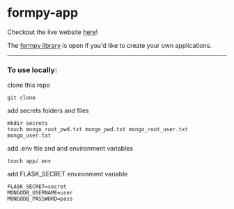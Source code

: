 # formpy-app

Checkout the live website [here](https://formpy.ismailmo.com)!

The [formpy library]( https://github.com/ismailmo1/formpy) is open if you'd like to create your own applications.

---

### To use locally:

clone this repo

```git clone```

add secrets folders and files

``` 
mkdir secrets
touch mongo_root_pwd.txt mongo_pwd.txt mongo_root_user.txt mongo_user.txt 
```

add .env file and and environment variables

```touch app/.env```

add FLASK_SECRET environment variable

```
FLASK_SECRET=secret
MONGODB_USERNAME=user
MONGODB_PASSWORD=pass
```
